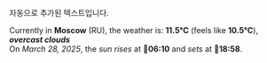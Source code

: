 
자동으로 추가된 텍스트입니다.

<!--START_SECTION:weather:moscow-->
Currently in **Moscow** (RU), the weather is: **11.5°C** (feels like **10.5°C**), ***overcast clouds***<br/>
On *March 28, 2025*, the *sun rises* at 🌅**06:10** and *sets* at 🌇**18:58**.
<!--END_SECTION:weather-->
